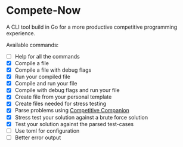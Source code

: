 # Compete-Now
A CLI tool build in Go for a more productive competitive programming experience.


Available commands:
* [ ] Help for all the commands
* [X] Compile a file
* [X] Compile a file with debug flags
* [X] Run your compiled file
* [X] Compile and run your file
* [X] Compile with debug flags and run your file
* [X] Create file from your personal template
* [X] Create files needed for stress testing
* [X] Parse problems using [Competitive Companion](https://github.com/jmerle/competitive-companion)
* [X] Stress test your solution against a brute force solution
* [X] Test your solution against the parsed test-cases
* [ ] Use toml for configuration
* [ ] Better error output
